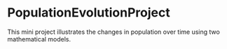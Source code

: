 # PopulationEvolutionProject
 This mini project illustrates the changes in population over time using two  mathematical models.
